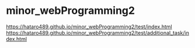 # minor_webProgramming2
https://hataro489.github.io/minor_webProgramming2/test/index.html
https://hataro489.github.io/minor_webProgramming2/test/additional_task/index.html


